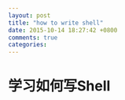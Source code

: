 ```yaml
---
layout: post
title: "how to write shell"
date: 2015-10-14 18:27:42 +0800
comments: true
categories: 
---
```


学习如何写Shell
===
